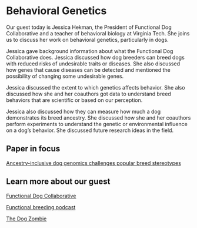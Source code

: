 # Behavioral Genetics

Our guest today is Jessica Hekman, the President of Functional Dog Collaborative and a teacher of behavioral biology at Virginia Tech. She joins us to discuss her work on behavioral genetics, particularly in dogs.

Jessica gave background information about what the Functional Dog Collaborative does. Jessica discussed how dog breeders can breed dogs with reduced risks of undesirable traits or diseases. She also discussed how genes that cause diseases can be detected and mentioned the possibility of changing some undesirable genes. 

Jessica discussed the extent to which genetics affects behavior. She also discussed how she and her coauthors got data to understand breed behaviors that are scientific or based on our perception.

Jessica also discussed how they can measure how much a dog demonstrates its breed ancestry. She discussed how she and her coauthors perform experiments to understand the genetic or environmental influence on a dog’s behavior. She discussed future research ideas in the field. 


## Paper in focus

[Ancestry-inclusive dog genomics challenges popular breed stereotypes](https://www.science.org/doi/full/10.1126/science.abk0639?af=R&et_cid=4211358&et_rid=295682744&utm_campaign=SCIeToc&utm_content=alert&utm_medium=email&utm_source=sfmc)


## Learn more about our guest

[Functional Dog Collaborative](https://functionalbreeding.org/)

[Functional breeding podcast](https://functionalbreeding.org/podcasts/)

[The Dog Zombie](http://www.dogzombie.com/index.html)
